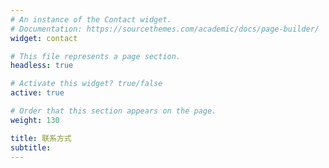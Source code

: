 ```yaml
---
# An instance of the Contact widget.
# Documentation: https://sourcethemes.com/academic/docs/page-builder/
widget: contact

# This file represents a page section.
headless: true

# Activate this widget? true/false
active: true

# Order that this section appears on the page.
weight: 130

title: 联系方式
subtitle:
---
```

